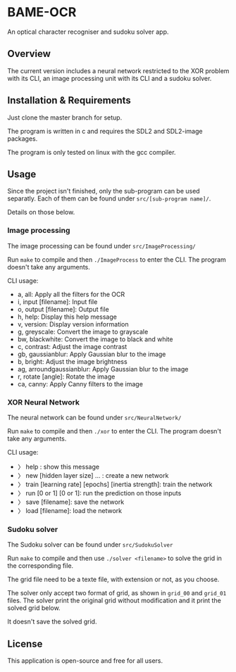 # BAME-OCR

An optical character recogniser and sudoku solver app. 

## Overview

The current version includes a neural network restricted to the XOR problem with
its CLI, an image processing unit with its CLI and a sudoku solver.

## Installation & Requirements

Just clone the master branch for setup.

The program is written in c and requires the SDL2 and SDL2-image packages.

The program is only tested on linux with the gcc compiler.

## Usage

Since the project isn't finished, only the sub-program can be used separatly.
Each of them can be found under ```src/[sub-program name]/```.

Details on those below.

### Image processing

The image processing can be found under ```src/ImageProcessing/```

Run ```make``` to compile and then ```./ImageProcess``` to enter the CLI.
The program doesn't take any arguments.

CLI usage:

* a, all: Apply all the filters for the OCR
* i, input [filename]: Input file
* o, output [filename]: Output file
* h, help: Display this help message
* v, version: Display version information
* g, greyscale: Convert the image to grayscale
* bw, blackwhite: Convert the image to black and white
* c, contrast: Adjust the image contrast
* gb, gaussianblur: Apply Gaussian blur to the image
* b, bright: Adjust the image brightness
* ag, arroundgaussianblur: Apply Gaussian blur to the image
* r, rotate [angle]: Rotate the image
* ca, canny: Apply Canny filters to the image

### XOR Neural Network

The neural network can be found under ```src/NeuralNetwork/```

Run ```make``` to compile and then ```./xor``` to enter the CLI.
The program doesn't take any arguments.

CLI usage:

* 〉 help : show this message
* 〉 new [hidden layer size] ... : create a new network
* 〉 train [learning rate] [epochs] [inertia strength]: train the network
* 〉 run [0 or 1] [0 or 1]: run the prediction on those inputs
* 〉 save [filename]: save the network
* 〉 load [filename]: load the network


### Sudoku solver

The Sudoku solver can be found under ```src/SudokuSolver```

Run ```make``` to compile and then use ```./solver <filename>``` to solve the grid in the corresponding file.

The grid file need to be a texte file, with extension or not, as you choose.

The solver only accept two format of grid, as shown in ```grid_00``` and ```grid_01``` files.
The solver print the original grid without modification and it print the solved grid below.

It doesn't save the solved grid.

## License 

This application is open-source and free for all users.


